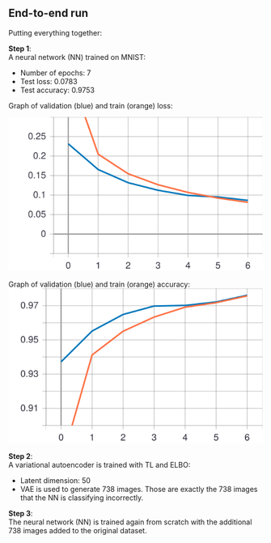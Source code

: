 ## End-to-end run
Putting everything together:

**Step 1**:  
A neural network (NN) trained on MNIST:
* Number of epochs: 7
* Test loss: 0.0783
* Test accuracy: 0.9753

Graph of validation (blue) and train (orange) loss:

![](https://raw.githubusercontent.com/LorenzHW/Master-Thesis/master/Code/progress/pics/progress_6/epoch_loss.svg?sanitize=true)

Graph of validation (blue) and train (orange) accuracy:
![](https://raw.githubusercontent.com/LorenzHW/Master-Thesis/master/Code/progress/pics/progress_6/epoch_accuracy.svg?sanitize=true)


**Step 2**:   
A variational autoencoder is trained with TL and ELBO:
* Latent dimension: 50
* VAE is used to generate 738 images. Those are exactly the 738 images that the NN is classifying incorrectly.


**Step 3**:    
The neural network (NN) is trained again from scratch with the additional 738 images added to the original dataset.

